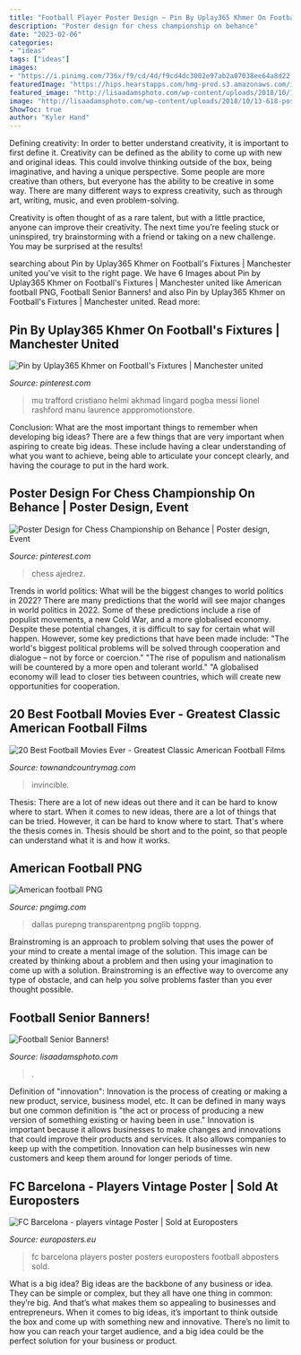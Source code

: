```yaml
---
title: "Football Player Poster Design ~ Pin By Uplay365 Khmer On Football&#039;s Fixtures"
description: "Poster design for chess championship on behance"
date: "2023-02-06"
categories:
- "ideas"
tags: ["ideas"]
images:
- "https://i.pinimg.com/736x/f9/cd/4d/f9cd4dc3002e97ab2a07038ee64a8d22.jpg"
featuredImage: "https://hips.hearstapps.com/hmg-prod.s3.amazonaws.com/images/mv5bmja1nji2oda5mf5bml5banbnxkftztcwnjmymtmzmqatat-v1-sy1000-cr0-0-677-1000-al-1512755443.jpg?crop=1xw:1xh;center,top&amp;resize=480:*"
featured_image: "http://lisaadamsphoto.com/wp-content/uploads/2018/10/13-618-post/Football_Player_senior_banner_tough_lisa_adams_photography-SHARP(pp_w768_h1024).jpg"
image: "http://lisaadamsphoto.com/wp-content/uploads/2018/10/13-618-post/Football_Player_senior_banner_tough_lisa_adams_photography-SHARP(pp_w768_h1024).jpg"
ShowToc: true
author: "Kyler Hand"
---
```



Defining creativity:
In order to better understand creativity, it is important to first define it. Creativity can be defined as the ability to come up with new and original ideas. This could involve thinking outside of the box, being imaginative, and having a unique perspective.
Some people are more creative than others, but everyone has the ability to be creative in some way. There are many different ways to express creativity, such as through art, writing, music, and even problem-solving.

Creativity is often thought of as a rare talent, but with a little practice, anyone can improve their creativity. The next time you’re feeling stuck or uninspired, try brainstorming with a friend or taking on a new challenge. You may be surprised at the results!

	

		
searching about Pin by Uplay365 Khmer on Football&#039;s Fixtures | Manchester united you've visit to the right page. We have 6 Images about Pin by Uplay365 Khmer on Football&#039;s Fixtures | Manchester united like American football PNG, Football Senior Banners! and also Pin by Uplay365 Khmer on Football&#039;s Fixtures | Manchester united. Read more:
		
    
## Pin By Uplay365 Khmer On Football&#039;s Fixtures | Manchester United

<img loading=lazy src="https://i.pinimg.com/736x/f9/cd/4d/f9cd4dc3002e97ab2a07038ee64a8d22.jpg" onerror="this.onerror=null;this.src='https://tse3.mm.bing.net/th?id=OIP.Wl6gYxvTNYv8Cek2blAB7QHaNF&amp;pid=15.1';" alt="Pin by Uplay365 Khmer on Football&#039;s Fixtures | Manchester united">

_Source: pinterest.com_

>mu trafford cristiano helmi akhmad lingard pogba messi lionel rashford manu laurence apppromotionstore. 

	

Conclusion: What are the most important things to remember when developing big ideas?
There are a few things that are very important when aspiring to create big ideas. These include having a clear understanding of what you want to achieve, being able to articulate your concept clearly, and having the courage to put in the hard work.

    
## Poster Design For Chess Championship On Behance | Poster Design, Event

<img loading=lazy src="https://i.pinimg.com/736x/8d/ac/95/8dac9501a127432bcff3b1677e1adefe.jpg" onerror="this.onerror=null;this.src='https://tse2.mm.bing.net/th?id=OIP.tO8UnUeOrh2kYEfHK44WmgHaKe&amp;pid=15.1';" alt="Poster Design for Chess Championship on Behance | Poster design, Event">

_Source: pinterest.com_

>chess ajedrez. 

	

Trends in world politics: What will be the biggest changes to world politics in 2022?
There are many predictions that the world will see major changes in world politics in 2022. Some of these predictions include a rise of populist movements, a new Cold War, and a more globalised economy. Despite these potential changes, it is difficult to say for certain what will happen. However, some key predictions that have been made include: 
"The world's biggest political problems will be solved through cooperation and dialogue – not by force or coercion."
"The rise of populism and nationalism will be countered by a more open and tolerant world."
"A globalised economy will lead to closer ties between countries, which will create new opportunities for cooperation.

    
## 20 Best Football Movies Ever - Greatest Classic American Football Films

<img loading=lazy src="https://hips.hearstapps.com/hmg-prod.s3.amazonaws.com/images/mv5bmja1nji2oda5mf5bml5banbnxkftztcwnjmymtmzmqatat-v1-sy1000-cr0-0-677-1000-al-1512755443.jpg?crop=1xw:1xh;center,top&amp;resize=480:*" onerror="this.onerror=null;this.src='https://tse4.mm.bing.net/th?id=OIP.GYbl0bvJ4_ukxT-9tzAXhwHaK8&amp;pid=15.1';" alt="20 Best Football Movies Ever - Greatest Classic American Football Films">

_Source: townandcountrymag.com_

>invincible. 

	

Thesis: There are a lot of new ideas out there and it can be hard to know where to start.
When it comes to new ideas, there are a lot of things that can be tried. However, it can be hard to know where to start. That's where the thesis comes in. Thesis should be short and to the point, so that people can understand what it is and how it works.

    
## American Football PNG

<img loading=lazy src="https://pngimg.com/uploads/american_football/american_football_PNG26.png" onerror="this.onerror=null;this.src='https://tse4.mm.bing.net/th?id=OIP.kCfiGVtspvDxdRANl3wyYQHaMb&amp;pid=15.1';" alt="American football PNG">

_Source: pngimg.com_

>dallas purepng transparentpng pnglib toppng. 

	

Brainstroming is an approach to problem solving that uses the power of your mind to create a mental image of the solution. This image can be created by thinking about a problem and then using your imagination to come up with a solution. Brainstroming is an effective way to overcome any type of obstacle, and can help you solve problems faster than you ever thought possible.

    
## Football Senior Banners!

<img loading=lazy src="http://lisaadamsphoto.com/wp-content/uploads/2018/10/13-618-post/Football_Player_senior_banner_tough_lisa_adams_photography-SHARP(pp_w768_h1024).jpg" onerror="this.onerror=null;this.src='https://tse4.mm.bing.net/th?id=OIP.f3gIeEz6w4oq7SHudmBolwHaJ4&amp;pid=15.1';" alt="Football Senior Banners!">

_Source: lisaadamsphoto.com_

>. 

	

Definition of "innovation":
Innovation is the process of creating or making a new product, service, business model, etc. It can be defined in many ways but one common definition is "the act or process of producing a new version of something existing or having been in use." 
Innovation is important because it allows businesses to make changes and innovations that could improve their products and services. It also allows companies to keep up with the competition. Innovation can help businesses win new customers and keep them around for longer periods of time.

    
## FC Barcelona - Players Vintage Poster | Sold At Europosters

<img loading=lazy src="http://cdn.europosters.eu/image/750/posters/fc-barcelona-players-vintage-i16472.jpg" onerror="this.onerror=null;this.src='https://tse4.mm.bing.net/th?id=OIP.hDLsHuAlgnW45XYszCffNgHaLH&amp;pid=15.1';" alt="FC Barcelona - players vintage Poster | Sold at Europosters">

_Source: europosters.eu_

>fc barcelona players poster posters europosters football abposters sold. 

	

What is a big idea?
Big ideas are the backbone of any business or idea. They can be simple or complex, but they all have one thing in common: they’re big. And that’s what makes them so appealing to businesses and entrepreneurs. When it comes to big ideas, it’s important to think outside the box and come up with something new and innovative. There’s no limit to how you can reach your target audience, and a big idea could be the perfect solution for your business or product.


